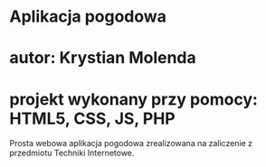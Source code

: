 # Aplikacja pogodowa
# autor: Krystian Molenda
# projekt wykonany przy pomocy: HTML5, CSS, JS, PHP 
Prosta webowa aplikacja pogodowa zrealizowana na zaliczenie z przedmiotu Techniki Internetowe.
